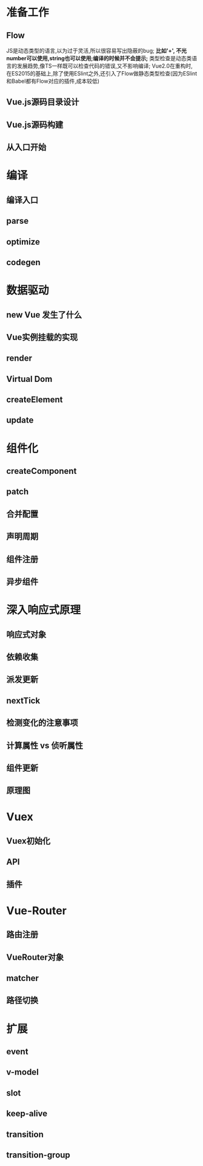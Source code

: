 # 准备工作
## Flow
JS是动态类型的语言,以为过于灵活,所以很容易写出隐蔽的bug;
**比如'+', 不光number可以使用,string也可以使用;编译的时候并不会提示;**
类型检查是动态类语言的发展趋势,像TS一样既可以检查代码的错误,又不影响编译;
Vue2.0在重构时,在ES2015的基础上,除了使用ESlint之外,还引入了Flow做静态类型检查(因为ESlint和Babel都有Flow对应的插件,成本较低)

## Vue.js源码目录设计
## Vue.js源码构建
## 从入口开始


# 编译
## 编译入口
## parse
## optimize
## codegen


# 数据驱动
## new Vue 发生了什么
## Vue实例挂载的实现
## render
## Virtual Dom
## createElement
## update


# 组件化
## createComponent
## patch
## 合并配置
## 声明周期
## 组件注册
## 异步组件


# 深入响应式原理
## 响应式对象
## 依赖收集
## 派发更新
## nextTick
## 检测变化的注意事项
## 计算属性 vs 侦听属性
## 组件更新
## 原理图


# Vuex
## Vuex初始化
## API
## 插件


# Vue-Router
## 路由注册
## VueRouter对象
## matcher
## 路径切换


# 扩展
## event
## v-model
## slot
## keep-alive
## transition
## transition-group


